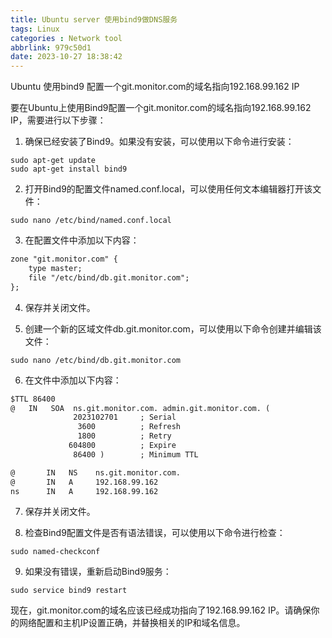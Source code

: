 ```yaml
---
title: Ubuntu server 使用bind9做DNS服务
tags: Linux
categories : Network tool
abbrlink: 979c50d1
date: 2023-10-27 18:38:42
---
```


Ubuntu 使用bind9 配置一个git.monitor.com的域名指向192.168.99.162 IP

要在Ubuntu上使用Bind9配置一个git.monitor.com的域名指向192.168.99.162 IP，需要进行以下步骤：

1. 确保已经安装了Bind9。如果没有安装，可以使用以下命令进行安装：
```shell
sudo apt-get update
sudo apt-get install bind9
```

2. 打开Bind9的配置文件named.conf.local，可以使用任何文本编辑器打开该文件：
```shell
sudo nano /etc/bind/named.conf.local
```

3. 在配置文件中添加以下内容：
```txt
zone "git.monitor.com" {
    type master;
    file "/etc/bind/db.git.monitor.com";
};
```

4. 保存并关闭文件。

5. 创建一个新的区域文件db.git.monitor.com，可以使用以下命令创建并编辑该文件：
```shell
sudo nano /etc/bind/db.git.monitor.com
```

6. 在文件中添加以下内容：
```txt
$TTL 86400
@   IN   SOA  ns.git.monitor.com. admin.git.monitor.com. (
              2023102701     ; Serial
               3600          ; Refresh
               1800          ; Retry
             604800          ; Expire
              86400 )        ; Minimum TTL

@       IN   NS    ns.git.monitor.com.
@       IN   A     192.168.99.162
ns      IN   A     192.168.99.162
```

7. 保存并关闭文件。

8. 检查Bind9配置文件是否有语法错误，可以使用以下命令进行检查：
```shell
sudo named-checkconf
```

9. 如果没有错误，重新启动Bind9服务：
```shell
sudo service bind9 restart
```

现在，git.monitor.com的域名应该已经成功指向了192.168.99.162 IP。请确保你的网络配置和主机IP设置正确，并替换相关的IP和域名信息。